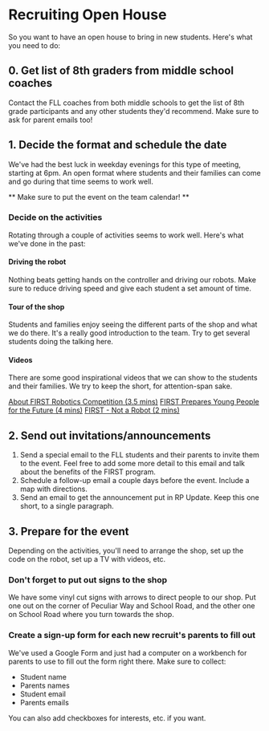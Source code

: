 # Recruiting Open House

So you want to have an open house to bring in new students. Here's what you need to do:

## 0. Get list of 8th graders from middle school coaches

Contact the FLL coaches from both middle schools to get the list of 8th grade participants and any other
students they'd recommend. Make sure to ask for parent emails too!

## 1. Decide the format and schedule the date

We've had the best luck in weekday evenings for this type of meeting, starting at 6pm.
An open format where students and their families can come and go during that time seems to work well.

** Make sure to put the event on the team calendar! **

### Decide on the activities

Rotating through a couple of activities seems to work well. Here's what we've done in the past:

#### Driving the robot
Nothing beats getting hands on the controller and driving our robots.
Make sure to reduce driving speed and give each student a set amount of time.

#### Tour of the shop
Students and families enjoy seeing the different parts of the shop and what we do there.
It's a really good introduction to the team. Try to get several students doing the talking here.

#### Videos
There are some good inspirational videos that we can show to the students and their families.
We try to keep the short, for attention-span sake.

[About FIRST Robotics Competition (3.5 mins)](https://www.youtube.com/watch?v=Jd29kzjclV0&t=6s)
[FIRST Prepares Young People for the Future (4 mins)](https://www.youtube.com/watch?v=1AU3PgFyBEo&t=4s)
[FIRST - Not a Robot (2 mins)](https://www.youtube.com/watch?v=HkI-0t82Ryc)

## 2. Send out invitations/announcements

1. Send a special email to the FLL students and their parents to invite them to the event. Feel free to add some more detail to this email and talk about the benefits of the FIRST program.
2. Schedule a follow-up email a couple days before the event. Include a map with directions.
3. Send an email to get the announcement put in RP Update. Keep this one short, to a single paragraph.

## 3. Prepare for the event

Depending on the activities, you'll need to arrange the shop, set up the code on the robot, set up a TV with videos, etc.

### Don't forget to put out signs to the shop
We have some vinyl cut signs with arrows to direct people to our shop.
Put one out on the corner of Peculiar Way and School Road, and the other one on School Road where you turn towards the shop.

### Create a sign-up form for each new recruit's parents to fill out
We've used a Google Form and just had a computer on a workbench for parents to use to fill out the form right there.
Make sure to collect:
- Student name
- Parents names
- Student email
- Parents emails

You can also add checkboxes for interests, etc. if you want.

